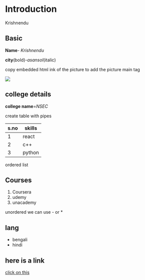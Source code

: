 # Introduction
Krishnendu 

## Basic

**Name**- *Krishnendu*

**city**(bold)-*asansol*(italic)

copy embedded html ink of the picture to add the picture main tag <img src=""/>

<img src="https://img.icons8.com/bubbles/50/000000/kolkata.png"/>

## college details
**college name**=*NSEC*

create table with pipes

| s.no | skills|
|---|---|
| 1|react|
|2|c++|
|3|python|

ordered list

## Courses
1. Coursera
2. udemy
3. unacademy

unordered we can use - or *

## lang
- bengali
- hindi

## here is a link
[click on this](https://icons8.com/icons/set/kolkata)

